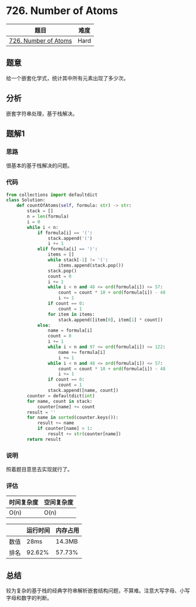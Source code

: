 # 726. Number of Atoms

| 题目 | 难度 |
| ---- | ---- |
| [726. Number of Atoms](https://leetcode.com/problems/number-of-atoms/) | Hard |

## 题意

给一个嵌套化学式，统计其中所有元素出现了多少次。

## 分析

嵌套字符串处理，基于栈解决。

## 题解1

### 思路

很基本的基于栈解决的问题。

### 代码

```python
from collections import defaultdict
class Solution:
    def countOfAtoms(self, formula: str) -> str:
        stack = []
        n = len(formula)
        i = 0
        while i < n:
            if formula[i] == '(':
                stack.append('(')
                i += 1
            elif formula[i] == ')':
                items = []
                while stack[-1] != '(':
                    items.append(stack.pop())
                stack.pop()
                count = 0
                i += 1
                while i < n and 48 <= ord(formula[i]) <= 57:
                    count = count * 10 + ord(formula[i]) - 48
                    i += 1
                if count == 0:
                    count = 1
                for item in items:
                    stack.append([item[0], item[1] * count])
            else:
                name = formula[i]
                count = 0
                i += 1
                while i < n and 97 <= ord(formula[i]) <= 122:
                    name += formula[i]
                    i += 1
                while i < n and 48 <= ord(formula[i]) <= 57:
                    count = count * 10 + ord(formula[i]) - 48
                    i += 1
                if count == 0:
                    count = 1
                stack.append([name, count])
        counter = defaultdict(int)
        for name, count in stack:
            counter[name] += count
        result = ''
        for name in sorted(counter.keys()):
            result += name 
            if counter[name] > 1:
                result += str(counter[name])
        return result
```

### 说明

照着题目意思去实现就行了。

### 评估

| 时间复杂度 | 空间复杂度 |
| ---- | ---- |
| O(n) | O(n) |

| | 运行时间 | 内存占用 |
| ---- | ---- | ---- |
| 数值 | 28ms | 14.3MB |
| 排名 | 92.62% | 57.73% |

## 总结

较为复杂的基于栈的经典字符串解析嵌套结构问题，不算难。注意大写字母、小写字母和数字的判断。
